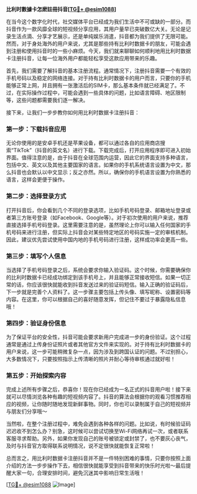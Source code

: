 **比利时數據卡怎麽註冊抖音[[TG💪+ @esim1088](https://t.me/s/esim1088)]**

在当今这个数字化时代，社交媒体平台已经成为我们生活中不可或缺的一部分。而抖音作为一款风靡全球的短视频分享应用，其用户量早已突破数亿大关。无论是记录生活点滴、分享才艺展示，还是单纯娱乐消遣，抖音都为我们提供了无限可能。然而，对于身处海外的用户来说，尤其是那些持有比利时数据卡的朋友，可能会遇到注册和使用抖音时的一些小麻烦。今天，我们就来聊聊如何顺利地用比利时数据卡注册抖音，让每一位海外用户都能轻松享受这款应用带来的乐趣。

首先，我们需要了解抖音的基本注册流程。通常情况下，注册抖音需要一个有效的手机号码以及稳定的网络连接。对于持有比利时数据卡的用户而言，只要你的手机能够正常上网，并且拥有一张激活后的SIM卡，那么基本条件就已经满足了。不过，在实际操作过程中，可能会遇到一些具体的问题，比如语言障碍、地区限制等，这些问题都需要我们逐一解决。

接下来，让我们一步步教你如何用比利时数据卡注册抖音：

### 第一步：下载抖音应用
无论你使用的是安卓手机还是苹果设备，都可以通过各自的应用商店搜索“TikTok”（抖音的英文名）进行下载。下载完成后，打开应用程序即可进入初始界面。值得注意的是，由于抖音在全球范围内运营，因此它的界面支持多种语言，包括中文、英文以及其他主要国家的语言。如果你的手机系统语言设置为中文，那么抖音也会默认以中文显示；反之亦然。所以，确保你的手机语言设置为你熟悉的语言，这样会更便于操作。

### 第二步：选择登录方式
打开抖音后，你会看到几个不同的登录选项，比如手机号码登录、邮箱地址登录或者第三方账号登录（如Facebook、Google等）。对于初次使用的用户来说，推荐直接选择手机号码登录。这里需要注意的是，虽然理论上你可以输入任何国家的手机号码来进行注册，但实际上抖音会对某些特定地区的号码实施一定的审核机制。因此，建议优先尝试使用中国内地的手机号码进行注册，这样成功率会更高一些。

### 第三步：填写个人信息
当选择了手机号码登录之后，系统会要求你输入验证码。这个时候，你需要确保你的比利时数据卡已经成功绑定到该手机号上，并且能够正常接收短信。如果一切正常的话，你应该很快就能收到抖音发送过来的验证码短信。输入正确的验证码后，下一步就是完善个人资料了。这一步骤主要包括上传头像、填写昵称、设置密码等内容。在这里，你可以根据自己的喜好随意发挥，但记住不要过于暴露隐私信息哦！

### 第四步：验证身份信息
为了保证平台的安全性，抖音可能会要求新用户完成进一步的身份验证。这个过程通常是通过上传身份证照片或者其他官方文件来实现的。对于持有比利时数据卡的用户来说，这一步可能稍微复杂一点，因为涉及到跨国认证的问题。不过别担心，大多数情况下，只要按照指示上传清晰的照片并耐心等待审核通过就好啦！

### 第五步：开始探索内容
完成上述所有步骤之后，恭喜你！现在你已经成为一名正式的抖音用户啦！接下来就可以尽情浏览各种有趣的短视频内容了。抖音的算法会根据你的观看习惯推荐相应的视频，让你随时随地发现新鲜事物。同时，你也可以录制属于自己的短视频并与朋友们分享哦～

当然啦，在整个注册过程中，难免会遇到各种各样的问题。比如说，有时候验证码迟迟收不到怎么办？别急，这时候可以尝试切换至Wi-Fi网络再试一次，或者联系客服寻求帮助。另外，如果你发现自己的账号被锁定或封禁了，也不要灰心丧气，及时与抖音官方取得联系说明情况，说不定很快就能恢复正常啦！

总而言之，用比利时数据卡注册抖音并不是一件特别困难的事情，只要你按照上面介绍的方法一步步操作下去，相信很快就能享受到抖音带来的快乐时光啦～最后提醒大家一句，合理安排时间，避免沉迷其中影响日常生活哦！

[[TG💪+ @esim1088](https://t.me/s/esim1088) ![Image](https://i.postimg.cc/4NQfJmqS/Snipaste-2025-05-13-00-14-12.png)]
